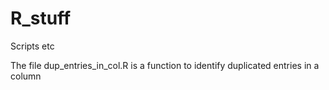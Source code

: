 # R_stuff
Scripts etc

The file dup_entries_in_col.R is a function to identify duplicated entries in a column
